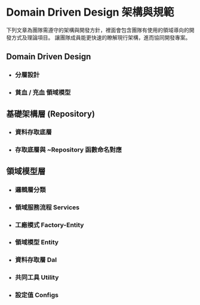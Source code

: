 # Domain Driven Design 架構與規範

下列文章為團隊需遵守的架構與開發方針，裡面會包含團隊有使用的領域導向的開發方式及理論項目。
讓團隊成員能更快速的瞭解現行架構，進而協同開發專案。

## Domain Driven Design

- ### 分層設計
- ### 貧血 / 充血 領域模型

## 基礎架構層 (Repository)

- ### 資料存取底層
- ### 存取底層與 ~Repository 函數命名對應

## 領域模型層
- ### 邏輯層分類
- ### 領域服務流程 Services
- ### 工廠模式 Factory-Entity
- ### 領域模型 Entity
- ### 資料存取層 Dal
- ### 共同工具 Utility
- ### 設定值 Configs
